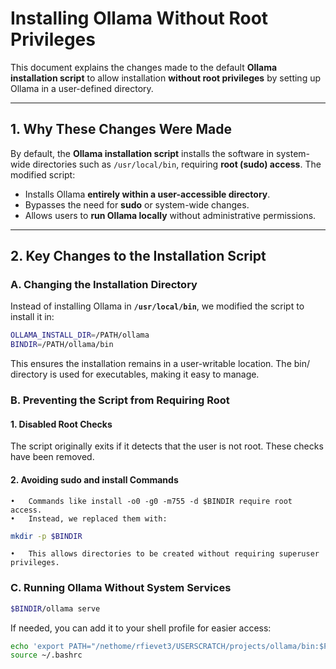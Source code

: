 # Installing Ollama Without Root Privileges

This document explains the changes made to the default **Ollama installation script** to allow installation **without root privileges** by setting up Ollama in a user-defined directory.

---

## **1. Why These Changes Were Made**
By default, the **Ollama installation script** installs the software in system-wide directories such as `/usr/local/bin`, requiring **root (sudo) access**. The modified script:
- Installs Ollama **entirely within a user-accessible directory**.
- Bypasses the need for **sudo** or system-wide changes.
- Allows users to **run Ollama locally** without administrative permissions.

---

## **2. Key Changes to the Installation Script**
### **A. Changing the Installation Directory**
Instead of installing Ollama in **`/usr/local/bin`**, we modified the script to install it in:

```bash
OLLAMA_INSTALL_DIR=/PATH/ollama
BINDIR=/PATH/ollama/bin
```

This ensures the installation remains in a user-writable location.
The bin/ directory is used for executables, making it easy to manage.

### B. Preventing the Script from Requiring Root
####	1.	Disabled Root Checks
The script originally exits if it detects that the user is not root. These checks have been removed.
####	2.	Avoiding sudo and install Commands
	•	Commands like install -o0 -g0 -m755 -d $BINDIR require root access.
	•	Instead, we replaced them with:

```bash
mkdir -p $BINDIR
```

	•	This allows directories to be created without requiring superuser privileges.

### C. Running Ollama Without System Services
```bash
$BINDIR/ollama serve
```
If needed, you can add it to your shell profile for easier access:
```bash
echo 'export PATH="/nethome/rfievet3/USERSCRATCH/projects/ollama/bin:$PATH"' >> ~/.bashrc
source ~/.bashrc
```
